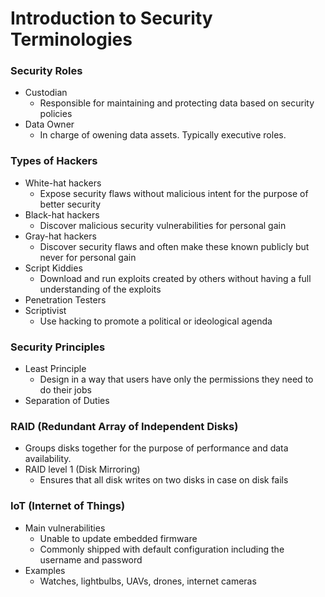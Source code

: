 # Introduction to Security Terminologies
### Security Roles
* Custodian
  * Responsible for maintaining and protecting data based on security policies
* Data Owner
  * In charge of owening data assets. Typically executive roles.

### Types of Hackers
* White-hat hackers
  * Expose security flaws without malicious intent for the purpose of better security
* Black-hat hackers
  * Discover malicious security vulnerabilities for personal gain
* Gray-hat hackers
  * Discover security flaws and often make these known publicly but never for personal gain
* Script Kiddies
  * Download and run exploits created by others without having a full understanding of the exploits
* Penetration Testers
* Scriptivist
  * Use hacking to promote a political or ideological agenda
  
### Security Principles
* Least Principle
  * Design in a way that users have only the permissions they need to do their jobs
* Separation of Duties
  
### RAID (Redundant Array of Independent Disks)
* Groups disks together for the purpose of performance and data availability.
* RAID level 1 (Disk Mirroring)
  * Ensures that all disk writes on two disks in case on disk fails
  
### IoT (Internet of Things)
* Main vulnerabilities
  * Unable to update embedded firmware
  * Commonly shipped with default configuration including the username and password
* Examples
  * Watches, lightbulbs, UAVs, drones, internet cameras
